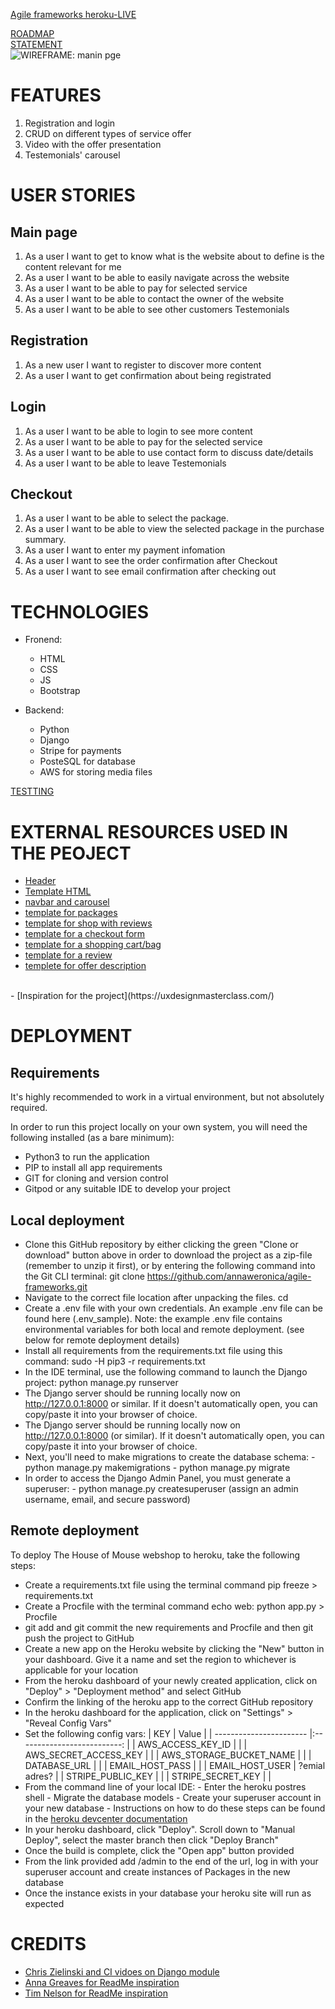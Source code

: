
[Agile frameworks heroku-LIVE](https://agile-frameworks.herokuapp.com/)

[ROADMAP](/roadmap.md)<br>
[STATEMENT](/statement.md)<br>
![WIREFRAME: manin pge](/static/wireframes/main-page.png)


# FEATURES

1. Registration and login 
2. CRUD on different types of service offer
3. Video with the offer presentation
4. Testemonials' carousel

# USER STORIES

## Main page

1. As a user I want to get to know what is the website about to define is the content relevant for me
2. As a user I want to be able to easily navigate across the website
3. As a user I want to be able to pay for selected service
4. As a user I want to be able to contact the owner of the website
5. As a user I want to be able to see other customers Testemonials

## Registration

1. As a new user I want to register to discover more content
2. As a user I want to get confirmation about being registrated

## Login 

1. As a user I want to be able to login to see more content
2. As a user I want to be able to pay for the selected service
2. As a user I want to be able to use contact form to discuss date/details
3. As a user I want to be able to leave Testemonials

## Checkout

1. As a user I want to be able to select the package.
2. As a user I want to be able to view the selected package in the purchase summary.
3. As a user I want to enter my payment infomation
4. As a user I want to see the order confirmation after Checkout
5. As a user I want to see email confirmation after checking out


# TECHNOLOGIES

- Fronend: 
    - HTML
    - CSS
    - JS
    - Bootstrap

- Backend:

    - Python
    - Django
    - Stripe for payments
    - PosteSQL for database
    - AWS for storing media files


[TESTTING](/testing.md)<br>


# EXTERNAL RESOURCES USED IN THE PEOJECT

- [Header](https://www.codeply.com/go/ljI9F6aRLk)
- [Template HTML](https://www.w3schools.com/w3css/tryit.asp?filename=tryw3css_templates_architect&stacked=h)
- [navbar and carousel](https://startbootstrap.com/snippets/half-slider/)
- [template for packages](https://startbootstrap.com/snippets/portfolio-item/)
- [template for shop with reviews](https://startbootstrap.com/previews/shop-item/)
- [template for a checkout form](https://codepen.io/manassehl/pen/OYVeXB)
- [template for a shopping cart/bag](https://bootstrapious.com/p/bootstrap-shopping-cart)
- [template for a review](https://www.bootdey.com/snippets/view/bs4-Ratings-and-Reviews-page#html)
- [templete for offer description](https://startbootstrap.com/previews/modern-business/)

<br>
- [Inspiration for the project](https://uxdesignmasterclass.com/)

# DEPLOYMENT

## Requirements

It's highly recommended to work in a virtual environment, but not absolutely required.

In order to run this project locally on your own system, you will need the following installed (as a bare minimum):
- Python3 to run the application
- PIP to install all app requirements
- GIT for cloning and version control
- Gitpod or any suitable IDE to develop your project

## Local deployment

- Clone this GitHub repository by either clicking the green "Clone or download" button above in order to download the project as a zip-file (remember to unzip it first), or by entering the following command into the Git CLI terminal:
git clone https://github.com/annaweronica/agile-frameworks.git
- Navigate to the correct file location after unpacking the files.
cd <path to folder>
- Create a .env file with your own credentials. An example .env file can be found here (.env_sample).
Note: the example .env file contains environmental variables for both local and remote deployment. (see below for remote deployment details)
- Install all requirements from the requirements.txt file using this command:
sudo -H pip3 -r requirements.txt
- In the IDE terminal, use the following command to launch the Django project:
python manage.py runserver
- The Django server should be running locally now on http://127.0.0.1:8000 or similar. If it doesn't automatically open, you can copy/paste it into your browser of choice.
- The Django server should be running locally now on http://127.0.0.1:8000 (or similar). If it doesn't automatically open, you can copy/paste it into your browser of choice.
- Next, you'll need to make migrations to create the database schema:
        - python manage.py makemigrations
        - python manage.py migrate
- In order to access the Django Admin Panel, you must generate a superuser:
        - python manage.py createsuperuser (assign an admin username, email, and secure password)

## Remote deployment

To deploy The House of Mouse webshop to heroku, take the following steps:

- Create a requirements.txt file using the terminal command pip freeze > requirements.txt
- Create a Procfile with the terminal command echo web: python app.py > Procfile
- git add and git commit the new requirements and Procfile and then git push the project to GitHub
- Create a new app on the Heroku website by clicking the "New" button in your dashboard. Give it a name and set the region to whichever is applicable for your location
- From the heroku dashboard of your newly created application, click on "Deploy" > "Deployment method" and select GitHub
- Confirm the linking of the heroku app to the correct GitHub repository
- In the heroku dashboard for the application, click on "Settings" > "Reveal Config Vars"
- Set the following config vars:
| KEY                     | Value                        | 
| ----------------------- |:--------------------------:  | 
| AWS_ACCESS_KEY_ID       | <your secret key>            | 
| AWS_SECRET_ACCESS_KEY   | <your secret key>            |
| AWS_STORAGE_BUCKET_NAME | <your AWS S3 bucket name>    |
| DATABASE_URL            | <your postgres database url> |
| EMAIL_HOST_PASS         | <your secret key>            |
| EMAIL_HOST_USER         | ?emial adres?                |
| STRIPE_PUBLIC_KEY       | <your secret key>            |
| STRIPE_SECRET_KEY       |<your secret key>             |
- From the command line of your local IDE:
        - Enter the heroku postres shell
        - Migrate the database models
        - Create your superuser account in your new database
        - Instructions on how to do these steps can be found in the [heroku devcenter documentation](https://devcenter.heroku.com/articles/heroku-postgresql)
- In your heroku dashboard, click "Deploy". Scroll down to "Manual Deploy", select the master branch then click "Deploy Branch"
- Once the build is complete, click the "Open app" button provided
- From the link provided add /admin to the end of the url, log in with your superuser account and create instances of Packages in the new database
- Once the instance exists in your database your heroku site will run as expected

# CREDITS
- [Chris Zielinski and CI vidoes on Django module](https://courses.codeinstitute.net/courses/course-v1:CodeInstitute+FSF_102+Q1_2020/info)
- [Anna Greaves for ReadMe inspiration](https://github.com/AJGreaves/thehouseofmouse)
- [Tim Nelson for ReadMe inspiration](https://github.com/TravelTimN/ci-milestone05-fsfw)


